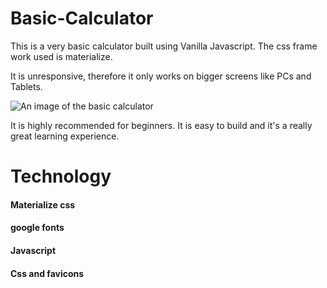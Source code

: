 # Basic-Calculator

This is a very basic calculator built using Vanilla Javascript.
The css frame work used is materialize.

It is unresponsive, therefore it only works on bigger screens like PCs and Tablets.

![An image of the basic calculator](https://pbs.twimg.com/media/EeWjLLyXYAId5XT?format=png&name=small)



It is highly recommended for beginners.
It is easy to build and it's a really great learning experience.

# Technology

#### Materialize css
####  google fonts
#### Javascript
#### Css and favicons
